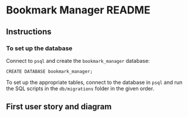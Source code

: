 # Bookmark Manager README

## Instructions

### To set up the database

 Connect to `psql` and create the `bookmark_manager` database:

 ```
 CREATE DATABASE bookmark_manager;
 ```

 To set up the appropriate tables, connect to the database in `psql` and run the SQL scripts in the `db/migrations` folder in the given order.


## First user story and diagram

